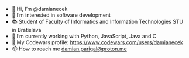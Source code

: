 - 👋 Hi, I’m @damianecek
- 👀 I’m interested in software development
- 📚 Student of Faculty of Informatics and Information Technologies STU in Bratislava
- 🌱 I’m currently working with Python, JavaScript, Java and C
- 👀 My Codewars profile: https://www.codewars.com/users/damianecek
- 📫 How to reach me damian.parigal@proton.me
